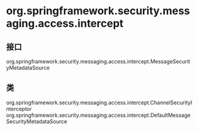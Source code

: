 # org.springframework.security.messaging.access.intercept

## 接口

org.springframework.security.messaging.access.intercept.MessageSecurityMetadataSource

## 类

org.springframework.security.messaging.access.intercept.ChannelSecurityInterceptor
org.springframework.security.messaging.access.intercept.DefaultMessageSecurityMetadataSource




